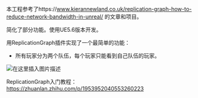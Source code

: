 本工程参考了https://www.kierannewland.co.uk/replication-graph-how-to-reduce-network-bandwidth-in-unreal/
的文章和项目。

简化了部分功能。使用UE5.6版本开发。

用ReplicationGraph插件实现了一个最简单的功能：
- 所有玩家分为两个队伍，每个玩家只能看到自己队伍的玩家。

![在这里插入图片描述](https://i-blog.csdnimg.cn/direct/2798c639428a4f88993fde52c92a3695.png)

ReplicationGraph入门教程：
https://zhuanlan.zhihu.com/p/1953952040553260223

